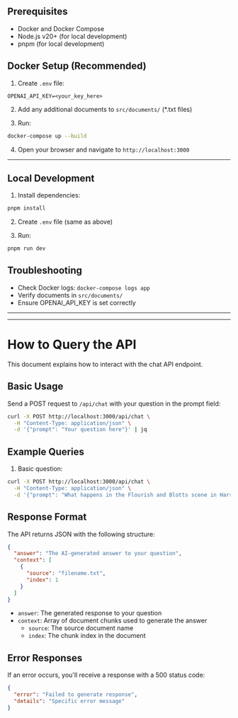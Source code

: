 ## Prerequisites
- Docker and Docker Compose
- Node.js v20+ (for local development)
- pnpm (for local development)

## Docker Setup (Recommended)
1. Create `.env` file:
```env
OPENAI_API_KEY=<your_key_here>
```
2. Add any additional documents to `src/documents/` (*.txt files)

3. Run:
```bash
docker-compose up --build
```

4. Open your browser and navigate to `http://localhost:3000`

-------------------------------------------------------------------------------------

## Local Development
1. Install dependencies:
```bash
pnpm install
```

2. Create `.env` file (same as above)

3. Run:
```bash
pnpm run dev
```


## Troubleshooting
- Check Docker logs: `docker-compose logs app`
- Verify documents in `src/documents/`
- Ensure OPENAI_API_KEY is set correctly



-------------------------------------------------------------------------------------
-------------------------------------------------------------------------------------

# How to Query the API

This document explains how to interact with the chat API endpoint.

## Basic Usage

Send a POST request to `/api/chat` with your question in the prompt field:

```bash
curl -X POST http://localhost:3000/api/chat \
  -H "Content-Type: application/json" \
  -d '{"prompt": "Your question here"}' | jq
```

## Example Queries

1. Basic question:
```bash
curl -X POST http://localhost:3000/api/chat \
  -H "Content-Type: application/json" \
  -d '{"prompt": "What happens in the Flourish and Blotts scene in Harry Potter?"}' | jq
```

## Response Format

The API returns JSON with the following structure:

```json
{
  "answer": "The AI-generated answer to your question",
  "context": [
    {
      "source": "filename.txt",
      "index": 1
    }
  ]
}
```

- `answer`: The generated response to your question
- `context`: Array of document chunks used to generate the answer
  - `source`: The source document name
  - `index`: The chunk index in the document

## Error Responses

If an error occurs, you'll receive a response with a 500 status code:

```json
{
  "error": "Failed to generate response",
  "details": "Specific error message"
}
```
